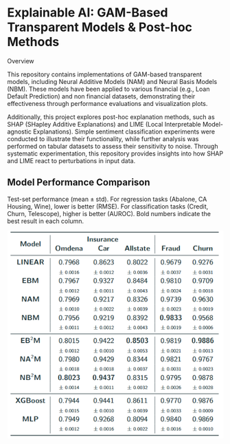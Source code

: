 
# Explainable AI: GAM-Based Transparent Models & Post-hoc Methods

Overview

This repository contains implementations of GAM-based transparent models, including Neural Additive Models (NAM) and Neural Basis Models (NBM). These models have been applied to various financial (e.g., Loan Default Prediction) and non financial datasets, demonstrating their effectiveness through performance evaluations and visualization plots.

Additionally, this project explores post-hoc explanation methods, such as SHAP (SHapley Additive Explanations) and LIME (Local Interpretable Model-agnostic Explanations). Simple sentiment classification experiments were conducted to illustrate their functionality, while further analysis was performed on tabular datasets to assess their sensitivity to noise. Through systematic experimentation, this repository provides insights into how SHAP and LIME react to perturbations in input data.

## Model Performance Comparison

Test-set performance (mean ± std). For regression tasks (Abalone, CA Housing, Wine), lower is better (RMSE). 
For classification tasks (Credit, Churn, Telescope), higher is better (AUROC). 
Bold numbers indicate the best result in each column.

![Performance Plot](../plot/insurance.png)

